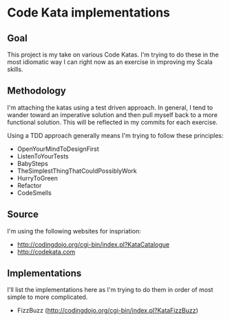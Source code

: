 # Code Kata implementations

## Goal
This project is my take on various Code Katas.  I'm trying to do these in the most idiomatic way I can right now as an 
exercise in improving my Scala skills.

## Methodology

I'm attaching the katas using a test driven approach.  In general, I tend to wander toward an imperative solution and 
then pull myself back to a more functional solution.  This will be reflected in my commits for each exercise.

Using a TDD approach generally means I'm trying to follow these principles:

* OpenYourMindToDesignFirst
* ListenToYourTests
* BabySteps
* TheSimplestThingThatCouldPossiblyWork
* HurryToGreen
* Refactor
* CodeSmells

## Source

I'm using the following websites for inspriation:

* http://codingdojo.org/cgi-bin/index.pl?KataCatalogue
* http://codekata.com
 

## Implementations

I'll list the implementations here as I'm trying to do them in order of most simple to more complicated.

* FizzBuzz (http://codingdojo.org/cgi-bin/index.pl?KataFizzBuzz)
